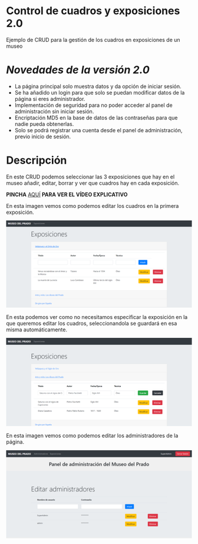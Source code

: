 # Control de cuadros y exposiciones 2.0
Ejemplo de CRUD para la gestión de los cuadros en exposiciones de un museo

# *Novedades de la versión 2.0*
- La página principal solo muestra datos y da opción de iniciar sesión.
- Se ha añadido un login para que solo se puedan modificar datos de la página si eres administrador.
- Implementación de seguridad para no poder acceder al panel de administración sin iniciar sesión.
- Encriptación MD5 en la base de datos de las contraseñas para que nadie pueda obtenerlas.
- Solo se podrá registrar una cuenta desde el panel de administración, previo inicio de sesión.

# Descripción

En este CRUD podemos seleccionar las 3 exposiciones que hay en el museo añadir, editar, borrar y ver que cuadros hay en cada exposición.

<b>PINCHA</b> <a href="https://youtu.be/DpOQg2-JZYw">AQUÍ</a> <b> PARA VER EL VÍDEO EXPLICATIVO</b>

En esta imagen vemos como podemos editar los cuadros en la primera exposición.</br>

<img src="img/cap1.png">

En esta podemos ver como no necesitamos especificar la exposición en la que queremos editar los cuadros, seleccionandola se guardará en esa misma automáticamente.</br>

<img src="img/cap2.png">

En esta imagen vemos como podemos editar los administradores de la página.</br>

<img src="img/cap3.png">

